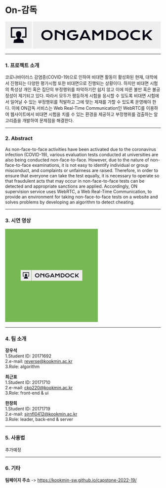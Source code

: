       
# On-감독  
<img src="src/public/logo.png">

---------------------------------------  
### 1. 프로젝트 소개
코로나바이러스 감염증(COVID-19)으로 인하여 비대면 활동이 활성화된 현재, 대학에서 진행되는 다양한 평가시험 또한 비대면으로 진행되는 상황이다. 하지만 비대면 시험의 특성상 개인 혹은 집단의 부정행위를 파악하기란 쉽지 않고 이에 따른 불만 혹은 불공정성이 제기되고 있다. 따라서 모두가 평등하게 시험을 응시할 수 있도록 비대면 시험에서 일어날 수 있는 부정행위를 적발하고 그에 맞는 제재를 가할 수 있도록 운영해야 한다. 이에 ON감독 서비스는 Web Real-Time Communication인 WebRTC를 이용하여 웹사이트에서 비대면 시험을 치를 수 있는 환경을 제공하고 부정행위를 검출하는 알고리즘을 개발하여 문제점을 해결한다.

---------------------------------------
### 2. Abstract
As non-face-to-face activities have been activated due to the coronavirus infection (COVID-19), various evaluation tests conducted at universities are also being conducted non-face-to-face. However, due to the nature of non-face-to-face examinations, it is not easy to identify individual or group misconduct, and complaints or unfairness are raised. Therefore, in order to ensure that everyone can take the test equally, it is necessary to operate so that fraudulent acts that may occur in non-face-to-face tests can be detected and appropriate sanctions are applied. Accordingly, ON supervision service uses WebRTC, a Web Real-Time Communication, to provide an environment for taking non-face-to-face tests on a website and solves problems by developing an algorithm to detect cheating.

---------------------------------------
### 3. 시연 영상
<a href="https://youtu.be/R8JPlvt5Rjg">
      <img src="src/public/Original.png" width = "300px" height = "300px">
  </a>

---------------------------------------
### 4. 팀 소개

**장우석**   
1.Student ID: 20171692    
2.e-mail: reverse@kookmin.ac.kr   
3.Role: algorithm   
   
**최근표**   
1.Student ID: 20171710   
2.e-mail: ckp220@kookmin.ac.kr   
3.Role: front-end & ui   
   
**한창희**   
1.Student ID: 20171719   
2.e-mail: sjrnfl0412@kookmin.ac.kr   
3.Role: leader, back-end & server

---------------------------------------
### 5. 사용법

추가예정

---------------------------------------
### 6. 기타


**팀페이지 주소** -> https://kookmin-sw.github.io/capstone-2022-19/

